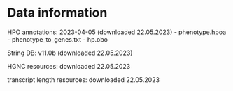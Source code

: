 # Data information
HPO annotations: 2023-04-05 (downloaded 22.05.2023)
    - phenotype.hpoa
    - phenotype_to_genes.txt
    - hp.obo

String DB: v11.0b (downloaded 22.05.2023)

HGNC resources: downloaded 22.05.2023

transcript length resources: downloaded 22.05.2023

